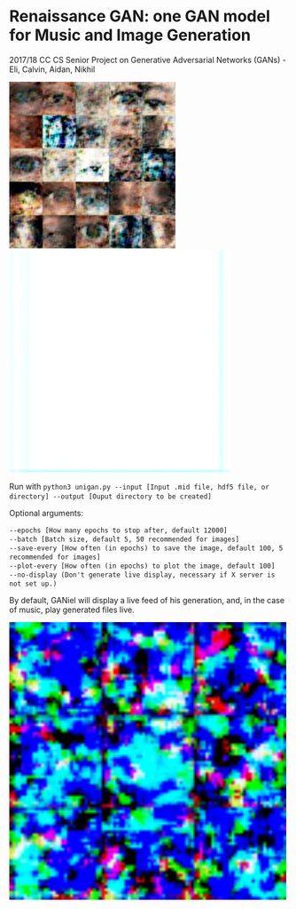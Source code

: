 # Renaissance GAN: one GAN model for Music and Image Generation
2017/18 CC CS Senior Project on Generative Adversarial Networks (GANs) - Eli, Calvin, Aidan, Nikhil


<img src="examples/eyes.png" width="300" height = "300">
<img src="examples/song.gif" width="400" height = "400">

Run with ```python3 unigan.py --input [Input .mid file, hdf5 file, or directory] --output [Ouput directory to be created]```

Optional arguments:

```
--epochs [How many epochs to stop after, default 12000] 
--batch [Batch size, default 5, 50 recommended for images]
--save-every [How often (in epochs) to save the image, default 100, 5 recommended for images]
--plot-every [How often (in epochs) to plot the image, default 100]
--no-display (Don't generate live display, necessary if X server is not set up.)

```

By default, GANiel will display a live feed of his generation, and, in the case of music, play generated files live.

<img src="examples/gwbush.gif" width="500" height = "500">

